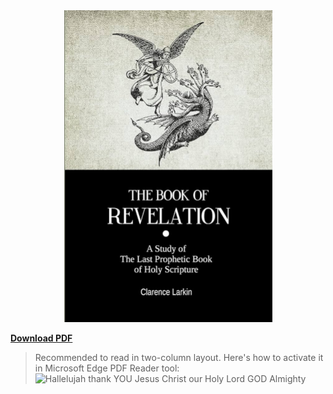 <div align="center">
  <img src="Cover.jpg" width=333 alt="Book Cover Image" />
</div>

[**Download PDF**](./Revelation_Scripture_Study.pdf)
> Recommended to read in two-column layout. Here's how to activate it in Microsoft Edge PDF Reader tool:
![Hallelujah thank YOU Jesus Christ our Holy Lord GOD Almighty](https://i.imgur.com/H84PuCi.png)